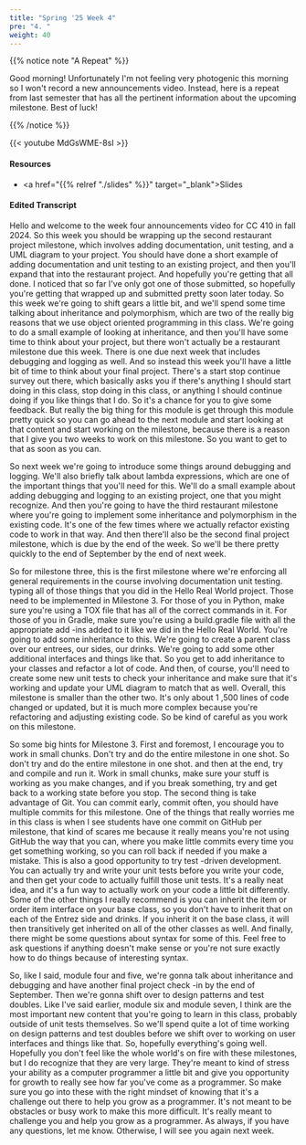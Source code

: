 ```yaml
---
title: "Spring '25 Week 4"
pre: "4. "
weight: 40
---
```


{{% notice note "A Repeat" %}}

Good morning! Unfortunately I'm not feeling very photogenic this morning so I won't record a new announcements video. Instead, here is a repeat from last semester that has all the pertinent information about the upcoming milestone. Best of luck!

{{% /notice %}}

{{< youtube MdGsWME-8sI >}}

#### Resources

* <a href="{{% relref "./slides" %}}" target="_blank">Slides</a>

#### Edited Transcript

Hello and welcome to the week four announcements video for CC 410 in fall 2024. So this week you should be wrapping up the second restaurant project milestone, which involves adding documentation, unit testing, and a UML diagram to your project. You should have done a short example of adding documentation and unit testing to an existing project, and then you'll expand that into the restaurant project. And hopefully you're getting that all done. I noticed that so far I've only got one of those submitted, so hopefully you're getting that wrapped up and submitted pretty soon later today. So this week we're going to shift gears a little bit, and we'll spend some time talking about inheritance and polymorphism, which are two of the really big reasons that we use object oriented programming in this class. We're going to do a small example of looking at inheritance, and then you'll have some time to think about your project, but there won't actually be a restaurant milestone due this week. There is one due next week that includes debugging and logging as well. And so instead this week you'll have a little bit of time to think about your final project. There's a start stop continue survey out there, which basically asks you if there's anything I should start doing in this class, stop doing in this class, or anything I should continue doing if you like things that I do. So it's a chance for you to give some feedback. But really the big thing for this module is get through this module pretty quick so you can go ahead to the next module and start looking at that content and start working on the milestone, because there is a reason that I give you two weeks to work on this milestone. So you want to get to that as soon as you can. 

So next week we're going to introduce some things around debugging and logging. We'll also briefly talk about lambda expressions, which are one of the important things that you'll need for this. We'll do a small example about adding debugging and logging to an existing project, one that you might recognize. And then you're going to have the third restaurant milestone where you're going to implement some inheritance and polymorphism in the existing code. It's one of the few times where we actually refactor existing code to work in that way. And then there'll also be the second final project milestone, which is due by the end of the week. So we'll be there pretty quickly to the end of September by the end of next week. 

So for milestone three, this is the first milestone where we're enforcing all general requirements in the course involving documentation unit testing. typing all of those things that you did in the Hello Real World project. Those need to be implemented in Milestone 3. For those of you in Python, make sure you're using a TOX file that has all of the correct commands in it. For those of you in Gradle, make sure you're using a build.gradle file with all the appropriate add -ins added to it like we did in the Hello Real World. You're going to add some inheritance to this. We're going to create a parent class over our entrees, our sides, our drinks. We're going to add some other additional interfaces and things like that. So you get to add inheritance to your classes and refactor a lot of code. And then, of course, you'll need to create some new unit tests to check your inheritance and make sure that it's working and update your UML diagram to match that as well. Overall, this milestone is smaller than the other two. It's only about 1 ,500 lines of code changed or updated, but it is much more complex because you're refactoring and adjusting existing code. So be kind of careful as you work on this milestone. 

So some big hints for Milestone 3. First and foremost, I encourage you to work in small chunks. Don't try and do the entire milestone in one shot. So don't try and do the entire milestone in one shot. and then at the end, try and compile and run it. Work in small chunks, make sure your stuff is working as you make changes, and if you break something, try and get back to a working state before you stop. The second thing is take advantage of Git. You can commit early, commit often, you should have multiple commits for this milestone. One of the things that really worries me in this class is when I see students have one commit on GitHub per milestone, that kind of scares me because it really means you're not using GitHub the way that you can, where you make little commits every time you get something working, so you can roll back if needed if you make a mistake. This is also a good opportunity to try test -driven development. You can actually try and write your unit tests before you write your code, and then get your code to actually fulfill those unit tests. It's a really neat idea, and it's a fun way to actually work on your code a little bit differently. Some of the other things I really recommend is you can inherit the item or order item interface on your base class, so you don't have to inherit that on each of the Entrez side and drinks. If you inherit it on the base class, it will then transitively get inherited on all of the other classes as well. And finally, there might be some questions about syntax for some of this. Feel free to ask questions if anything doesn't make sense or you're not sure exactly how to do things because of interesting syntax. 

So, like I said, module four and five, we're gonna talk about inheritance and debugging and have another final project check -in by the end of September. Then we're gonna shift over to design patterns and test doubles. Like I've said earlier, module six and module seven, I think are the most important new content that you're going to learn in this class, probably outside of unit tests themselves. So we'll spend quite a lot of time working on design patterns and test doubles before we shift over to working on user interfaces and things like that. So, hopefully everything's going well. Hopefully you don't feel like the whole world's on fire with these milestones, but I do recognize that they are very large. They're meant to kind of stress your ability as a computer programmer a little bit and give you opportunity for growth to really see how far you've come as a programmer. So make sure you go into these with the right mindset of knowing that it's a challenge out there to help you grow as a programmer. It's not meant to be obstacles or busy work to make this more difficult. It's really meant to challenge you and help you grow as a programmer. As always, if you have any questions, let me know. Otherwise, I will see you again next week. 
